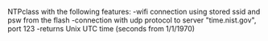 NTPclass with the following features:
-wifi connection using stored ssid and psw from the flash
-connection with udp protocol to server "time.nist.gov", port 123
-returns Unix UTC time (seconds from 1/1/1970)
